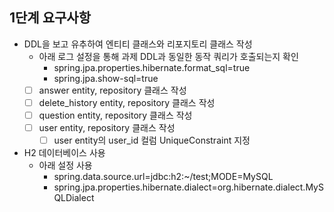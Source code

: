 
## 1단계 요구사항
- DDL을 보고 유추하여 엔티티 클래스와 리포지토리 클래스 작성
  - 아래 로그 설정을 통해 과제 DDL과 동일한 동작 쿼리가 호출되는지 확인
    - spring.jpa.properties.hibernate.format_sql=true
    - spring.jpa.show-sql=true
  - [ ] answer entity, repository 클래스 작성
  - [ ] delete_history entity, repository 클래스 작성
  - [ ] question entity, repository 클래스 작성
  - [ ] user entity, repository 클래스 작성
    - [ ] user entity의 user_id 컬럼 UniqueConstraint 지정
- H2 데이터베이스 사용
  - 아래 설정 사용
    - spring.data.source.url=jdbc:h2:~/test;MODE=MySQL
    - spring.jpa.properties.hibernate.dialect=org.hibernate.dialect.MySQLDialect
